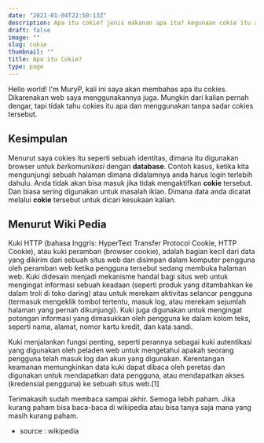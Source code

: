 ```yaml
---
date: "2021-01-04T22:50:13Z"
description: Apa itu cokie? jenis makanan apa itu? kegunaan cokie itu apa?
draft: false
image: ""
slug: cokie
thumbnail: ""
title: Apa itu Cokie?
type: page
---
```

Hello world!
I'm MuryP, kali ini saya akan membahas apa itu cokies. Dikarenakan web saya menggunakannya juga. Mungkin dari kalian pernah dengar, tapi tidak tahu cokies itu apa dan menggunakan tanpa sadar cokies tersebut. 

## Kesimpulan
Menurut saya cokies itu seperti sebuah identitas, dimana itu digunakan browser untuk *berkomunikasi* dengan **database**. Contoh kasus, ketika kita mengunjungi sebuah halaman dimana didalamnya anda harus login terlebih dahulu. Anda tidak akan bisa masuk jika tidak mengaktifkan **cokie** tersebut. Dan biasa sering digunakan untuk masalah iklan. Dimana data anda dicatat melalui **cokie** tersebut untuk dicari kesukaan kalian.

## Menurut Wiki Pedia
Kuki HTTP (bahasa Inggris: HyperText Transfer Protocol Cookie, HTTP Cookie), atau kuki peramban (browser cookie), adalah bagian kecil dari data yang dikirim dari sebuah situs web dan disimpan dalam komputer pengguna oleh peramban web ketika pengguna tersebut sedang membuka halaman web. Kuki didesain menjadi mekanisme handal bagi situs web untuk mengingat informasi sebuah keadaan (seperti produk yang ditambahkan ke dalam troli di toko daring) atau untuk merekam aktivitas selancar pengguna (termasuk mengeklik tombol tertentu, masuk log, atau merekam sejumlah halaman yang pernah dikunjungi). Kuki juga digunakan untuk mengingat potongan informasi yang dimasukkan oleh pengguna ke dalam kolom teks, seperti nama, alamat, nomor kartu kredit, dan kata sandi.

Kuki menjalankan fungsi penting, seperti perannya sebagai kuki autentikasi yang digunakan oleh peladen web untuk mengetahui apakah seorang pengguna telah masuk log dan akun yang digunakan. Kerentangan keamanan memungkinkan data kuki dapat dibaca oleh peretas dan digunakan untuk mendapatkan data pengguna, atau mendapatkan akses (kredensial pengguna) ke sebuah situs web.[1]

Terimakasih sudah membaca sampai akhir. Semoga lebih paham. Jika kurang paham bisa baca-baca di wikipedia atau bisa tanya saja mana yang masih kurang paham.

- source : wikipedia